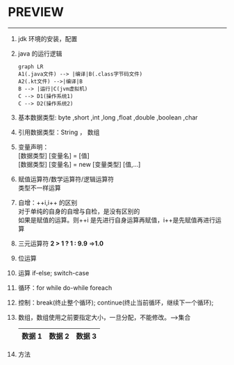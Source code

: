# PREVIEW

---

1. jdk 环境的安装，配置
2. java 的运行逻辑
   ```mermaid
   graph LR
   A1(.java文件) --> |编译|B(.class字节码文件)
   A2(.kt文件) -->|编译|B
   B --> |运行|C(jvm虚拟机)
   C --> D1(操作系统1)
   C --> D2(操作系统2)
   ```
3. 基本数据类型: byte ,short ,int ,long ,float ,double ,boolean ,char
4. 引用数据类型：String ， 数组
5. 变量声明：<br>
   [数据类型] [变量名] = [值] <br>
   [数据类型] [变量名] = new [变量类型] [值,...]

6. 赋值运算符/数学运算符/逻辑运算符<br>
   类型不一样运算
7. 自增：++i,i++ 的区别<br>
   对于单纯的自身的自增与自检，是没有区别的<br>
   如果是赋值的运算。则++i 是先进行自身运算再赋值，i++是先赋值再进行运算
8. 三元运算符 **2 > 1 ? 1 : 9.9** =>**1.0**
9. 位运算
10. 运算 if-else; switch-case
11. 循环：for while do-while foreach
12. 控制：break(终止整个循环); continue(终止当前循环，继续下一个循环);
13. 数组，数组使用之前要指定大小，一旦分配，不能修改。-->集合

    | 数据 1 | 数据 2 | 数据 3 |
    | ------ | ------ | ------ |

14. 方法
